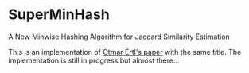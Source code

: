 # SuperMinHash
A New Minwise Hashing Algorithm for Jaccard Similarity Estimation

This is an implementation of [Otmar Ertl's paper](https://arxiv.org/pdf/1706.05698.pdf) with the same title.
The implementation is still in progress but almost there...